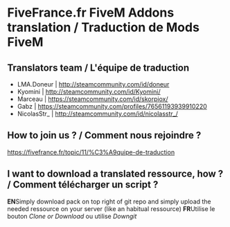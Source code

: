 # **FiveFrance.fr** FiveM Addons translation / Traduction de Mods FiveM

## Translators team / L'équipe de traduction

* LMA.Doneur | http://steamcommunity.com/id/doneur
* Kyomini | http://steamcommunity.com/id/Kyomini/
* Marceau | https://steamcommunity.com/id/skorpiox/
* Gabz | https://steamcommunity.com/profiles/76561193939910220
* NicolasStr_ | http://steamcommunity.com/id/nicolasstr_/

## How to join us ? / Comment nous rejoindre ?

https://fivefrance.fr/topic/11/%C3%A9quipe-de-traduction

## I want to download a translated ressource, how ? / Comment télécharger un script ?

**EN**Simply download pack on top right of git repo and simply upload the needed ressource on your server (like an habitual ressource)
**FR**Utilise le bouton *Clone or Download* ou utilise *Downgit*